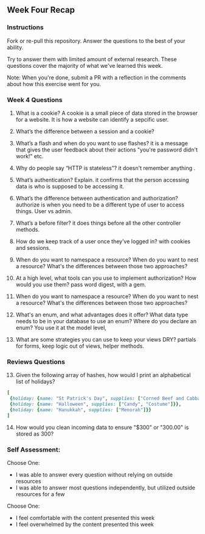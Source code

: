 ## Week Four Recap

### Instructions
Fork or re-pull this repository. Answer the questions to the best of your ability.

Try to answer them with limited amount of external research. These questions cover the majority of what we've learned this week.

Note: When you're done, submit a PR with a reflection in the comments about how this exercise went for you.

### Week 4 Questions

1. What is a cookie?
A cookie is a small piece of data stored in the browser for a website. It is how a website can identify a sepcific user. 
2. What’s the difference between a session and a cookie?

3. What’s a flash and when do you want to use flashes?
it is a message that gives the user feedback about their actions "you're password didn't work!" etc. 
4. Why do people say “HTTP is stateless”?
it doesn't remember anything . 
5. What’s authentication? Explain. 
it confirms that the person accessing data is who is supposed to be accessing it. 
6. What’s the difference between authentication and authorization?
authorize is when you need to be a different type of user to access things. User vs admin. 
7. What’s a before filter?
it does things before all the other controller methods. 
8. How do we keep track of a user once they’ve logged in?
with cookies and sessions. 
9. When do you want to namespace a resource? When do you want to nest a resource? What's the differences between those two approaches?

10. At a high level, what tools can you use to implement authorization? How would you use them?
pass word digest, with a gem. 
9. When do you want to namespace a resource? When do you want to nest a resource? What's the differences between those two approaches?
11. What's an enum, and what advantages does it offer? What data type needs to be in your database to use an enum? Where do you declare an enum?
You use it at the model level, 
12. What are some strategies you can use to keep your views DRY?
partials for forms, keep logic out of views, helper methods. 


### Reviews Questions 
13. Given the following array of hashes, how would I print an alphabetical list of holidays?
```ruby
[
 {holiday: {name: "St Patrick's Day", supplies: ["Corned Beef and Cabbage"]}},
 {holiday: {name: "Halloween", supplies: ["Candy", "Costume"]}},
 {holiday: {name: "Hanukkah", supplies: ["Menorah"]}}
] 
```  
14. How would you clean incoming data to ensure "$300" or "300.00" is stored as 300? 


### Self Assessment:
Choose One:
* I was able to answer every question without relying on outside resources
* I was able to answer most questions independently, but utilized outside resources for a few

Choose One:
* I feel comfortable with the content presented this week
* I feel overwhelmed by the content presented this week
